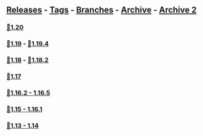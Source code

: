 ## [Releases](https://github.com/InfamousMusicify/Flying-Raijin/releases/) - [Tags](https://github.com/InfamousMusicify/Flying-Raijin/tags/) - [Branches](https://github.com/InfamousMusicify/Flying-Raijin/branches) - [Archive](https://github.com/InfamousMusicify/Flying-Raijin/releases/tag/Archive) - [Archive 2](https://github.com/InfamousMusicify/Flying-Raijin/releases/tag/Archive2)        


### [🔗1.20](https://github.com/InfamousMusicify/Flying-Raijin/releases/download/1.20/Raijin_V11.4.1-1.20.zip)     

### [🔗1.19](https://github.com/InfamousMusicify/Flying-Raijin/releases/download/1.19/Raijin_V11.4.1-1.19.zip) - [🔗1.19.4](https://github.com/InfamousMusicify/Flying-Raijin/releases/download/1.19.4/Raijin_V11.4.1-1.19.4.zip)    

### [🔗1.18](https://github.com/InfamousMusicify/Flying-Raijin/releases/download/1.18/Raijin_V11.4.1-1.18.zip) - [🔗1.18.2](https://github.com/InfamousMusicify/Flying-Raijin/releases/download/1.18.2/Raijin_V11.4.1-1.18.2.zip)      

### [🔗1.17](https://github.com/InfamousMusicify/Flying-Raijin/releases/download/1.17/Raijin_V11.4.n1-1.17.zip)   

### [🔗1.16.2 - 1.16.5](https://github.com/InfamousMusicify/Flying-Raijin/releases/download/1.16.2/Raijin_V11.4.n1-1.16.zip)   

### [🔗1.15 - 1.16.1](https://github.com/InfamousMusicify/Flying-Raijin/releases/download/1.15%E2%80%931.16.1/Raijin_V11.4.n2-1.15.16.zip)   

### [🔗1.13 - 1.14](https://github.com/InfamousMusicify/Flying-Raijin/releases/download/1.13%E2%80%931.14/Raijin_V11.4.n10-1.13-14.zip)   

